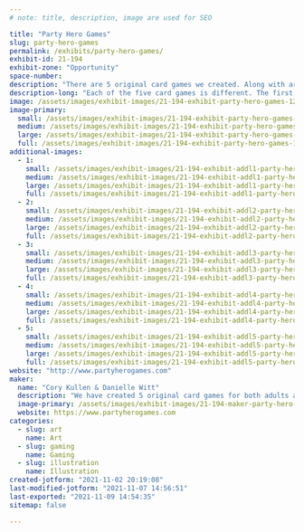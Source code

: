 ```yaml
---
# note: title, description, image are used for SEO

title: "Party Hero Games"
slug: party-hero-games
permalink: /exhibits/party-hero-games/
exhibit-id: 21-194
exhibit-zone: "Opportunity"
space-number:
description: "There are 5 original card games we created. Along with art prints and stickers based upon our games."
description-long: "Each of the five card games is different. The first one is called Animenia it is an anime based matching game. The second is Politically Incorrect it is a conversation starter or debate game however you decide to play. The third is Famous Movie Lines it is a game based upon movie titles and quotes not trivia. The fourth is Swipe Right it is an adult game played like \"What do you Meme\". And lastly is Drink or Dare it is an adult drinking games to test the wild side of the party. We have created art prints and stickers based on the game Animenia. "
image: /assets/images/exhibit-images/21-194-exhibit-party-hero-games-123-1-large.jpeg
image-primary: 
  small: /assets/images/exhibit-images/21-194-exhibit-party-hero-games-123-1-small.jpeg
  medium: /assets/images/exhibit-images/21-194-exhibit-party-hero-games-123-1-medium.jpeg
  large: /assets/images/exhibit-images/21-194-exhibit-party-hero-games-123-1-large.jpeg
  full: /assets/images/exhibit-images/21-194-exhibit-party-hero-games-123-1-full.jpeg
additional-images: 
  - 1:
    small: /assets/images/exhibit-images/21-194-exhibit-addl1-party-hero-games-animenia-box-front-cards-copy-small.png
    medium: /assets/images/exhibit-images/21-194-exhibit-addl1-party-hero-games-animenia-box-front-cards-copy-medium.png
    large: /assets/images/exhibit-images/21-194-exhibit-addl1-party-hero-games-animenia-box-front-cards-copy-large.png
    full: /assets/images/exhibit-images/21-194-exhibit-addl1-party-hero-games-animenia-box-front-cards-copy-full.png
  - 2:
    small: /assets/images/exhibit-images/21-194-exhibit-addl2-party-hero-games-drink-or-dare-small.jpeg
    medium: /assets/images/exhibit-images/21-194-exhibit-addl2-party-hero-games-drink-or-dare-medium.jpeg
    large: /assets/images/exhibit-images/21-194-exhibit-addl2-party-hero-games-drink-or-dare-large.jpeg
    full: /assets/images/exhibit-images/21-194-exhibit-addl2-party-hero-games-drink-or-dare-full.jpeg
  - 3:
    small: /assets/images/exhibit-images/21-194-exhibit-addl3-party-hero-games-fml-box-and-cards-copy-small.png
    medium: /assets/images/exhibit-images/21-194-exhibit-addl3-party-hero-games-fml-box-and-cards-copy-medium.png
    large: /assets/images/exhibit-images/21-194-exhibit-addl3-party-hero-games-fml-box-and-cards-copy-large.png
    full: /assets/images/exhibit-images/21-194-exhibit-addl3-party-hero-games-fml-box-and-cards-copy-full.png
  - 4:
    small: /assets/images/exhibit-images/21-194-exhibit-addl4-party-hero-games-politically-incorrect-product-small.jpg
    medium: /assets/images/exhibit-images/21-194-exhibit-addl4-party-hero-games-politically-incorrect-product-medium.jpg
    large: /assets/images/exhibit-images/21-194-exhibit-addl4-party-hero-games-politically-incorrect-product-large.jpg
    full: /assets/images/exhibit-images/21-194-exhibit-addl4-party-hero-games-politically-incorrect-product-full.jpg
  - 5:
    small: /assets/images/exhibit-images/21-194-exhibit-addl5-party-hero-games-swipe-right-product-box-cards-copy-small.png
    medium: /assets/images/exhibit-images/21-194-exhibit-addl5-party-hero-games-swipe-right-product-box-cards-copy-medium.png
    large: /assets/images/exhibit-images/21-194-exhibit-addl5-party-hero-games-swipe-right-product-box-cards-copy-large.png
    full: /assets/images/exhibit-images/21-194-exhibit-addl5-party-hero-games-swipe-right-product-box-cards-copy-full.png
website: "http://www.partyherogames.com"
maker: 
  name: "Cory Kullen & Danielle Witt"
  description: "We have created 5 original card games for both adults and kids to play. We have created art prints and stickers based upon our games."
  image-primary: /assets/images/exhibit-images/21-194-maker-party-hero-games-party-hero-with-color-medium.jpg
  website: https://www.partyherogames.com
categories: 
  - slug: art
    name: Art
  - slug: gaming
    name: Gaming
  - slug: illustration
    name: Illustration
created-jotform: "2021-11-02 20:19:08"
last-modified-jotform: "2021-11-07 14:56:51"
last-exported: "2021-11-09 14:54:35"
sitemap: false

---
```

